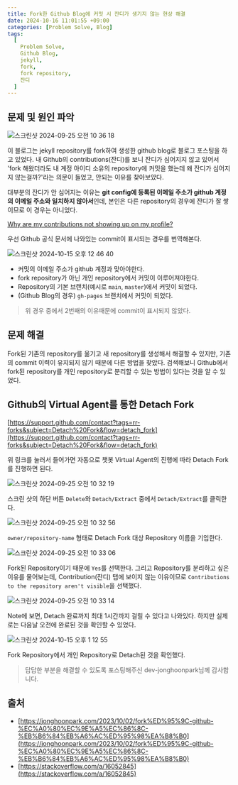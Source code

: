 ```yaml
---
title: Fork한 Github Blog에 커밋 시 잔디가 생기지 않는 현상 해결
date: 2024-10-16 11:01:55 +09:00
categories: [Problem Solve, Blog]
tags:
  [
    Problem Solve,
    Github Blog,
    jekyll,
    fork,
    fork repository,
    잔디
  ]
---
```

## 문제 및 원인 파악

![스크린샷 2024-09-25 오전 10 36 18](https://github.com/user-attachments/assets/20194724-8824-44ef-8e22-4dcd4977ec62)

이 블로그는 jekyll repository를 fork하여 생성한 github blog로 블로그 포스팅을 하고 있었다. 내 Github의 contributions(잔디)를 보니 잔디가 심어지지 않고 있어서 'fork 해왔더라도 내 계정 아이디 소유의 repository에 커밋을 했는데 왜 잔디가 심어지지 않는걸까?'라는 의문이 들었고, 안되는 이유를 찾아보았다.

대부분의 잔디가 안 심어지는 이유는 **git config에 등록된 이메일 주소가 github 계정의 이메일 주소와 일치하지 않아서**인데, 본인은 다른 repository의 경우에 잔디가 잘 쌓이므로 이 경우는 아니었다.

[Why are my contributions not showing up on my profile?](https://docs.github.com/ko/account-and-profile/setting-up-and-managing-your-github-profile/managing-contribution-settings-on-your-profile/why-are-my-contributions-not-showing-up-on-my-profile)

우선 Github 공식 문서에 나와있는 commit이 표시되는 경우를 번역해본다.

![스크린샷 2024-10-15 오후 12 46 40](https://github.com/user-attachments/assets/7d2a971a-50f1-436c-86b9-c1022fc707ab)

* 커밋의 이메일 주소가 github 계정과 맞아야한다.
* fork repository가 아닌 개인 repository에서 커밋이 이루어져야한다.
* Repository의 기본 브랜치(예시로 `main`, `master`)에서 커밋이 되었다.
* (Github Blog의 경우) `gh-pages` 브랜치에서 커밋이 되었다.

> 위 경우 중에서 2번째의 이유때문에 commit이 표시되지 않았다.

## 문제 해결
Fork된 기존의 repository를 옮기고 새 repository를 생성해서 해결할 수 있지만, 기존의 commit 이력이 유지되지 않기 때문에 다른 방법을 찾았다. 검색해보니 Github에서 fork된 repository를 개인 repository로 분리할 수 있는 방법이 있다는 것을 알 수 있었다.

## Github의 Virtual Agent를 통한 Detach Fork

[https://support.github.com/contact?tags=rr-forks&subject=Detach%20Fork&flow=detach_fork](https://support.github.com/contact?tags=rr-forks&subject=Detach%20Fork&flow=detach_fork)

위 링크를 눌러서 들어가면 자동으로 챗봇 Virtual Agent의 진행에 따라 Detach Fork를 진행하면 된다.

![스크린샷 2024-09-25 오전 10 32 19](https://github.com/user-attachments/assets/6a096a24-a9ef-4374-b0b9-7d38184948ed)

스크린 샷의 하단 버튼 `Delete`와 `Detach/Extract` 중에서 `Detach/Extract`를 클릭한다.

![스크린샷 2024-09-25 오전 10 32 56](https://github.com/user-attachments/assets/6fd827c3-9c5d-4b3a-a3b0-85fa8ca687f3)

`owner/repository-name` 형태로 Detach Fork 대상 Repository 이름을 기입한다.

![스크린샷 2024-09-25 오전 10 33 06](https://github.com/user-attachments/assets/71bb5d4f-937f-48b0-8b0f-5e14a82df424)

Fork된 Repository이기 때문에 `Yes`를 선택한다.
그리고 Repository를 분리하고 싶은 이유를 물어보는데, Contribution(잔디) 탭에 보이지 않는 이유이므로 `Contributions to the repository aren't visible`을 선택했다.

![스크린샷 2024-09-25 오전 10 33 14](https://github.com/user-attachments/assets/fd20df37-8d25-44d8-89b6-f8f62cc996f0)

Note에 보면, Detach 완료까지 최대 1시간까지 걸릴 수 있다고 나와있다. 하지만 실제로는 다음날 오전에 완료된 것을 확인할 수 있었다.

![스크린샷 2024-10-15 오후 1 12 55](https://github.com/user-attachments/assets/5d34307e-2fed-480a-8e1d-0788fb2d71ce)

Fork Repository에서 개인 Repository로 Detach된 것을 확인했다.

> 답답한 부분을 해결할 수 있도록 포스팅해주신 dev-jonghoonpark님께 감사합니다.

## 출처

* [https://jonghoonpark.com/2023/10/02/fork%ED%95%9C-github-%EC%A0%80%EC%9E%A5%EC%86%8C-%EB%B6%84%EB%A6%AC%ED%95%98%EA%B8%B0](https://jonghoonpark.com/2023/10/02/fork%ED%95%9C-github-%EC%A0%80%EC%9E%A5%EC%86%8C-%EB%B6%84%EB%A6%AC%ED%95%98%EA%B8%B0)
* [https://stackoverflow.com/a/16052845](https://stackoverflow.com/a/16052845)